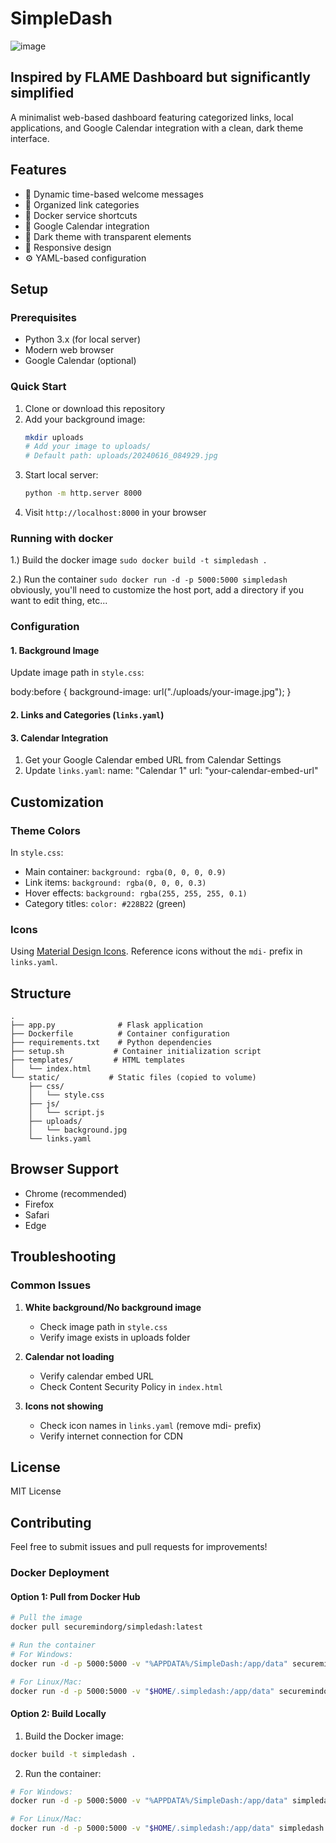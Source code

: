 # SimpleDash

![image](https://github.com/user-attachments/assets/01dc0a0d-b23a-49fd-9c88-ca213f6ae000)


## Inspired by FLAME Dashboard but significantly simplified

A minimalist web-based dashboard featuring categorized links, local applications, and Google Calendar integration with a clean, dark theme interface.

## Features

- 🌅 Dynamic time-based welcome messages
- 🔗 Organized link categories
- 🐳 Docker service shortcuts
- 📅 Google Calendar integration
- 🌙 Dark theme with transparent elements
- 📱 Responsive design
- ⚙️ YAML-based configuration

## Setup

### Prerequisites

- Python 3.x (for local server)
- Modern web browser
- Google Calendar (optional)

### Quick Start

1. Clone or download this repository
2. Add your background image:
   ```bash
   mkdir uploads
   # Add your image to uploads/
   # Default path: uploads/20240616_084929.jpg
   ```
3. Start local server:
   ```bash
   python -m http.server 8000
   ```
4. Visit `http://localhost:8000` in your browser


### Running with docker

1.) Build the docker image
``` sudo docker build -t simpledash . ```

2.) Run the container
``` sudo docker run -d -p 5000:5000 simpledash ```
obviously, you'll need to customize the host port, add a directory if you want to edit thing, etc...


### Configuration

#### 1. Background Image

Update image path in `style.css`:

body:before {
background-image: url("./uploads/your-image.jpg");
}

#### 2. Links and Categories (`links.yaml`)

#### 3. Calendar Integration

1. Get your Google Calendar embed URL from Calendar Settings
2. Update `links.yaml`:
name: "Calendar 1"
url: "your-calendar-embed-url"


## Customization

### Theme Colors

In `style.css`:
- Main container: `background: rgba(0, 0, 0, 0.9)`
- Link items: `background: rgba(0, 0, 0, 0.3)`
- Hover effects: `background: rgba(255, 255, 255, 0.1)`
- Category titles: `color: #228B22` (green)

### Icons

Using [Material Design Icons](https://pictogrammers.com/library/mdi/). Reference icons without the `mdi-` prefix in `links.yaml`.

## Structure
```
.
├── app.py              # Flask application
├── Dockerfile          # Container configuration
├── requirements.txt    # Python dependencies
├── setup.sh           # Container initialization script
├── templates/         # HTML templates
│   └── index.html
└── static/           # Static files (copied to volume)
    ├── css/
    │   └── style.css
    ├── js/
    │   └── script.js
    ├── uploads/
    │   └── background.jpg
    └── links.yaml
```

## Browser Support

- Chrome (recommended)
- Firefox
- Safari
- Edge

## Troubleshooting

### Common Issues

1. **White background/No background image**
   - Check image path in `style.css`
   - Verify image exists in uploads folder

2. **Calendar not loading**
   - Verify calendar embed URL
   - Check Content Security Policy in `index.html`

3. **Icons not showing**
   - Check icon names in `links.yaml` (remove mdi- prefix)
   - Verify internet connection for CDN

## License

MIT License

## Contributing

Feel free to submit issues and pull requests for improvements!

### Docker Deployment

#### Option 1: Pull from Docker Hub
```bash
# Pull the image
docker pull securemindorg/simpledash:latest

# Run the container
# For Windows:
docker run -d -p 5000:5000 -v "%APPDATA%/SimpleDash:/app/data" securemindorg/simpledash:latest

# For Linux/Mac:
docker run -d -p 5000:5000 -v "$HOME/.simpledash:/app/data" securemindorg/simpledash:latest
```

#### Option 2: Build Locally
1. Build the Docker image:
```bash
docker build -t simpledash .
```

2. Run the container:
```bash
# For Windows:
docker run -d -p 5000:5000 -v "%APPDATA%/SimpleDash:/app/data" simpledash

# For Linux/Mac:
docker run -d -p 5000:5000 -v "$HOME/.simpledash:/app/data" simpledash
```
